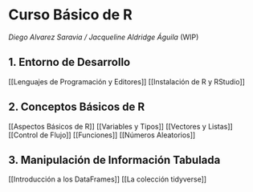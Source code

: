 # Curso Básico de R
*Diego Alvarez Saravia / Jacqueline Aldridge Águila*
(WIP)

## 1. Entorno de Desarrollo
[[Lenguajes de Programación y Editores]]
[[Instalación de R y RStudio]]

## 2. Conceptos Básicos de R
[[Aspectos Básicos de R]]
[[Variables y Tipos]]
[[Vectores y Listas]]
[[Control de Flujo]]
[[Funciones]]
[[Números Aleatorios]]

## 3. Manipulación de Información Tabulada
[[Introducción a los DataFrames]]
[[La colección tidyverse]]
